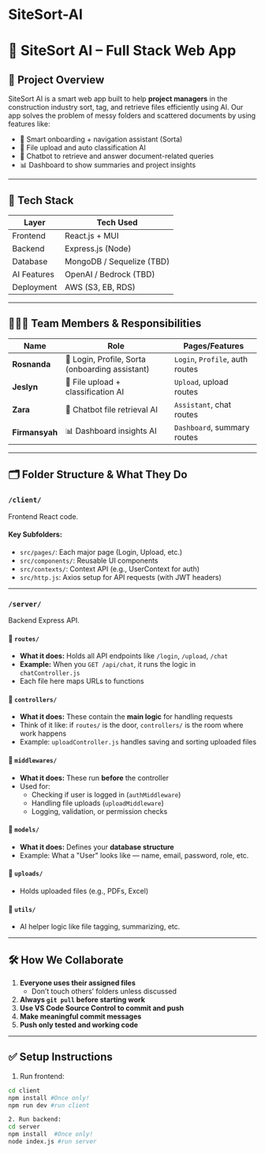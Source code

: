 # SiteSort-AI
# 📁 SiteSort AI – Full Stack Web App

## 👋 Project Overview

SiteSort AI is a smart web app built to help **project managers** in the construction industry sort, tag, and retrieve files efficiently using AI. Our app solves the problem of messy folders and scattered documents by using features like:

- 🧠 Smart onboarding + navigation assistant (Sorta)
- 🤖 File upload and auto classification AI
- 💬 Chatbot to retrieve and answer document-related queries
- 📊 Dashboard to show summaries and project insights

---

## 🧠 Tech Stack

| Layer        | Tech Used         |
|--------------|------------------|
| Frontend     | React.js + MUI   |
| Backend      | Express.js (Node) |
| Database     | MongoDB / Sequelize (TBD) |
| AI Features  | OpenAI / Bedrock (TBD) |
| Deployment   | AWS (S3, EB, RDS) |

---

## 🧑‍🤝‍🧑 Team Members & Responsibilities

| Name         | Role                          | Pages/Features |
|--------------|-------------------------------|----------------|
| **Rosnanda** | 🔐 Login, Profile, Sorta (onboarding assistant) | `Login`, `Profile`, auth routes |
| **Jeslyn**   | 📂 File upload + classification AI | `Upload`, upload routes |
| **Zara**     | 💬 Chatbot file retrieval AI | `Assistant`, chat routes |
| **Firmansyah** | 📊 Dashboard insights AI | `Dashboard`, summary routes |

---

## 🗂 Folder Structure & What They Do

### `/client/`
Frontend React code.

#### Key Subfolders:
- `src/pages/`: Each major page (Login, Upload, etc.)
- `src/components/`: Reusable UI components
- `src/contexts/`: Context API (e.g., UserContext for auth)
- `src/http.js`: Axios setup for API requests (with JWT headers)

---

### `/server/`
Backend Express API.

#### 🔹 `routes/`
- **What it does:** Holds all API endpoints like `/login`, `/upload`, `/chat`
- **Example:** When you `GET /api/chat`, it runs the logic in `chatController.js`
- Each file here maps URLs to functions

#### 🔹 `controllers/`
- **What it does:** These contain the **main logic** for handling requests
- Think of it like: if `routes/` is the door, `controllers/` is the room where work happens
- Example: `uploadController.js` handles saving and sorting uploaded files

#### 🔹 `middlewares/`
- **What it does:** These run **before** the controller
- Used for:
  - Checking if user is logged in (`authMiddleware`)
  - Handling file uploads (`uploadMiddleware`)
  - Logging, validation, or permission checks

#### 🔹 `models/`
- **What it does:** Defines your **database structure**
- Example: What a "User" looks like — name, email, password, role, etc.

#### 🔹 `uploads/`
- Holds uploaded files (e.g., PDFs, Excel)

#### 🔹 `utils/`
- AI helper logic like file tagging, summarizing, etc.

---

## 🛠 How We Collaborate

1. **Everyone uses their assigned files**
   - Don’t touch others’ folders unless discussed
2. **Always `git pull` before starting work**
3. **Use VS Code Source Control to commit and push**
4. **Make meaningful commit messages**
5. **Push only tested and working code**

---

## ✅ Setup Instructions

1. Run frontend:
```bash
cd client
npm install #Once only!
npm run dev #run client

2. Run backend:
cd server
npm install  #Once only!
node index.js #run server

